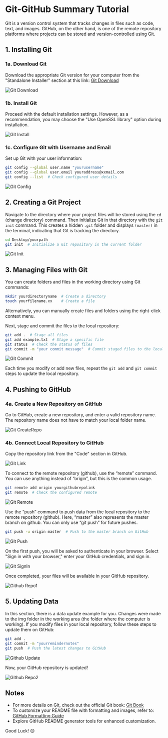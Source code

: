 # Git-GitHub Summary Tutorial

Git is a version control system that tracks changes in files such as code, text, and images. GitHub, on the other hand, is one of the remote repository platforms where projects can be stored and version-controlled using Git.

## 1. Installing Git

### 1a. Download Git
Download the appropriate Git version for your computer from the "Standalone Installer" section at this link: [Git Download](https://git-scm.com/downloads)

![Git Download](/img/git-download.png)

### 1b. Install Git
Proceed with the default installation settings. However, as a recommendation, you may choose the "Use OpenSSL library" option during installation.

![Git Install](https://github.com/mufide/GMT211-Tutorial/blob/master/img/git-install.png)

### 1c. Configure Git with Username and Email
Set up Git with your user information:

```sh
git config --global user.name "yourusername"
git config --global user.email youraddress@xxmail.com
git config --list  # Check configured user details
```

![Git Config](https://github.com/mufide/GMT211-Tutorial/blob/master/img/gitconfig.png)

## 2. Creating a Git Project
Navigate to the directory where your project files will be stored using the `cd` (change directory) command. Then initialize Git in that directory with the `git init` command. This creates a hidden `.git` folder and displays `(master)` in the terminal, indicating that Git is tracking the directory.

```sh
cd Desktop/yourpath
git init  # Initialize a Git repository in the current folder
```

![Git Init](https://github.com/mufide/GMT211-Tutorial/blob/master/img/git-init.png)

## 3. Managing Files with Git

You can create folders and files in the working directory using Git commands:

```sh
mkdir yourdirectoryname  # Create a directory
touch yourfilename.xx    # Create a file
```
Alternatively, you can manually create files and folders using the right-click context menu.

Next, stage and commit the files to the local repository:

```sh
git add .  # Stage all files
git add example.txt  # Stage a specific file
git status  # Check the status of files
git commit -m "your commit message"  # Commit staged files to the local repository
```

![Git Commit](https://github.com/mufide/GMT211-Tutorial/blob/master/img/git-add-commit.png)

Each time you modify or add new files, repeat the `git add` and `git commit` steps to update the local repository.

## 4. Pushing to GitHub

### 4a. Create a New Repository on GitHub
Go to GitHub, create a new repository, and enter a valid repository name. The repository name does not have to match your local folder name.

![Git CreateRepo](https://github.com/mufide/GMT211-Tutorial/blob/master/img/create-repo.png)

### 4b. Connect Local Repository to GitHub
Copy the repository link from the "Code" section in GitHub.

![Git Link](https://github.com/mufide/GMT211-Tutorial/blob/master/img/github-link.png)

To connect to the remote repository (github), use the “remote” command. You can use anything instead of “origin”, but this is the common usage.

```sh
git remote add origin yourgithubrepolink
git remote  # Check the configured remote
```

![Git Remote](https://github.com/mufide/GMT211-Tutorial/blob/master/img/git-remote.png)

Use the “push” command to push data from the local repository to the remote repository (github). Here, “master” also represents the master branch on github. You can only use “git push” for future pushes.

```sh
git push -u origin master  # Push to the master branch on GitHub
```

![Git Push](https://github.com/mufide/GMT211-Tutorial/blob/master/img/git-push.png)

On the first push, you will be asked to authenticate in your browser. Select "Sign in with your browser," enter your GitHub credentials, and sign in.

![Git SignIn](https://github.com/mufide/GMT211-Tutorial/blob/master/img/githubsign.png)

Once completed, your files will be available in your GitHub repository.

![Github Repo1](https://github.com/mufide/GMT211-Tutorial/blob/master/img/github1.png)

## 5. Updating Data

In this section, there is a data update example for you. Changes were made to the img folder in the working area (the folder where the computer is working). If you modify files in your local repository, follow these steps to update them on GitHub:

```sh
git add .
git commit -m "yourremindernotes"
git push  # Push the latest changes to GitHub
```

![Github Update](https://github.com/mufide/GMT211-Tutorial/blob/master/img/update.png)

Now, your GitHub repository is updated!

![Github Repo2](https://github.com/mufide/GMT211-Tutorial/blob/master/img/git2.png)

## Notes

- For more details on Git, check out the official Git book: [Git Book](https://git-scm.com/book/en/v2)
- To customize your README file with formatting and images, refer to: [GitHub Formatting Guide](https://docs.github.com/en/get-started/writing-on-github/getting-started-with-writing-and-formatting-on-github/basic-writing-and-formatting-syntax)
- Explore GitHub README generator tools for enhanced customization.

Good Luck! 😊


